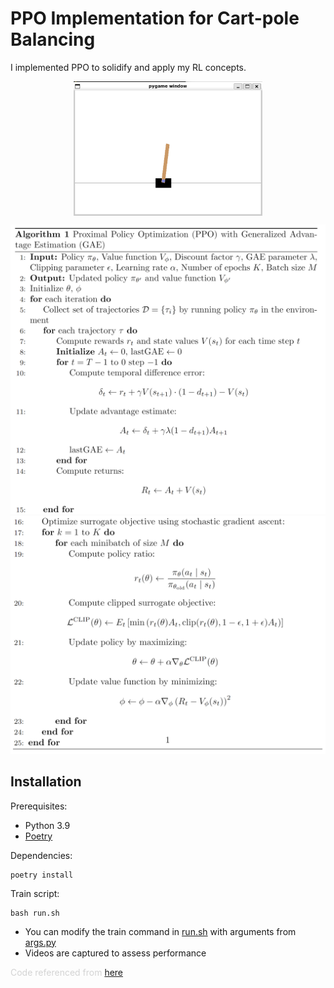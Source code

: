 # PPO Implementation for Cart-pole Balancing

I implemented PPO to solidify and apply my RL concepts.


<img src="image.png" alt="Centered Image" style="display: block; margin: 0 auto; width: 60%;">


![alt text](image-2.png)
![alt text](image-3.png)

## Installation
Prerequisites:
* Python 3.9
* [Poetry](https://python-poetry.org)

Dependencies:
```
poetry install
```

Train script:
```
bash run.sh
```

* You can modify the train command in [run.sh](./run.sh) with arguments from [args.py](./args.py)
* Videos are captured to assess performance

<span style="color:lightgray">Code referenced from [here](https://github.com/vwxyzjn/ppo-implementation-details)</span>

